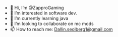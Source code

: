 - 👋 Hi, I’m @ZapproGaming
- 👀 I’m interested in software dev.
- 🌱 I’m currently learning java
- 💞️ I’m looking to collaborate on mc mods
- 📫 How to reach me: Dallin.seolberg1@gmail.com

<!---
ZapproGaming/ZapproGaming is a ✨ special ✨ repository because its `README.md` (this file) appears on your GitHub profile.
You can click the Preview link to take a look at your changes.
--->
